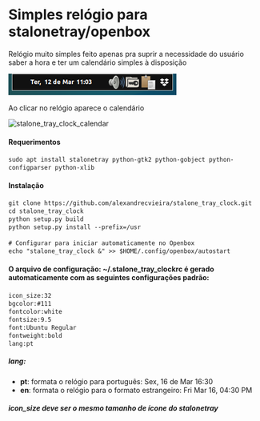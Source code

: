 # Simples relógio para stalonetray/openbox

Relógio muito simples feito apenas pra suprir a necessidade do usuário saber a hora e ter um calendário simples à disposição

![stalone_tray_clock](stalone_tray_clock.png)

Ao clicar no relógio aparece o calendário

![stalone_tray_clock_calendar](http://alexandrecvieira.droppages.com/images/stalonetray_clock_calendar1.png)

#### Requerimentos

	sudo apt install stalonetray python-gtk2 python-gobject python-configparser python-xlib

#### Instalação

	git clone https://github.com/alexandrecvieira/stalone_tray_clock.git
	cd stalone_tray_clock
	python setup.py build
    python setup.py install --prefix=/usr
	
	# Configurar para iniciar automaticamente no Openbox
	echo "stalone_tray_clock &" >> $HOME/.config/openbox/autostart
	
#### O arquivo de configuração: ~/.stalone_tray_clockrc é gerado automaticamente com as seguintes configurações padrão:

	icon_size:32
	bgcolor:#111
	fontcolor:white
	fontsize:9.5
	font:Ubuntu Regular
	fontweight:bold
	lang:pt
	
##### lang: 

 * **pt**: formata o relógio para português: Sex, 16 de Mar 16:30
 * **en**: formata o relógio para o formato estrangeiro: Fri Mar 16, 04:30 PM 

##### icon_size deve ser o mesmo tamanho de ícone do stalonetray
